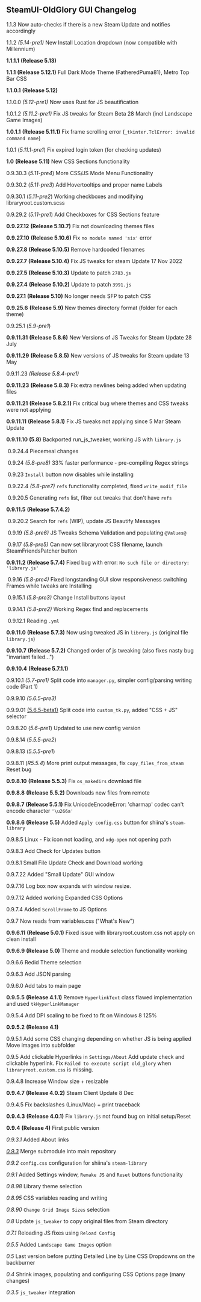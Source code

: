 ## SteamUI-OldGlory GUI Changelog

1.1.3		Now auto-checks if there is a new Steam Update and notifies accordingly

1.1.2			*(5.14-pre1)* New Install Location dropdown (now compatible with Millennium)

**1.1.1.1**	    **(Release 5.13)**

**1.1.1**	       **(Release 5.12.1)** Full Dark Mode Theme (FatheredPuma81), Metro Top Bar CSS

**1.1.0.1**	    **(Release 5.12)**

1.1.0.0 		*(5.12-pre1)* Now uses Rust for JS beautification

1.0.1.2		 *(5.11.2-pre1)* Fix JS tweaks for Steam Beta 28 March (incl Landscape Game Images)

**1.0.1.1**           **(Release 5.11.1)** Fix frame scrolling error (`_tkinter.TclError: invalid command name`)

1.0.1		     (*5.11.1-pre1*) Fix expired login token (for checking updates)

**1.0**		  **(Release 5.11)** New CSS Sections functionality

0.9.30.3		(*5.11-pre4*)	More CSS/JS Mode Menu Functionality

0.9.30.2		(*5.11-pre3*)	Add Hovertooltips and proper name Labels

0.9.30.1		(*5.11-pre2*)	Working checkboxes and modifying libraryroot.custom.scss

0.9.29.2		(*5.11-pre1*)	Add Checkboxes for CSS Sections feature

**0.9.27.12**	**(Release 5.10.7)** Fix not downloading themes files

**0.9.27.10**	**(Release 5.10.6)** Fix `no module named 'six'` error

**0.9.27.8**	  **(Release 5.10.5)** Remove hardcoded filenames

**0.9.27.7**	  **(Release 5.10.4)** Fix JS tweaks for steam Update 17 Nov 2022

**0.9.27.5**	  **(Release 5.10.3)** Update to patch `2783.js`

**0.9.27.4**	  **(Release 5.10.2)** Update to patch `3991.js`

**0.9.27.1**	  **(Release 5.10)** No longer needs SFP to patch CSS

**0.9.25.6** 	 **(Release 5.9)** New themes directory format (folder for each theme)

0.9.25.1		(*5.9-pre1*)	

**0.9.11.31**	**(Release 5.8.6)** New Versions of JS Tweaks for Steam Update 28 July

**0.9.11.29**	**(Release 5.8.5)** New versions of JS tweaks for Steam update 13 May 

0.9.11.23 	*(Release 5.8.4-pre1)*

**0.9.11.23** 	**(Release 5.8.3)** Fix extra newlines being added when updating files

**0.9.11.21** 	**(Release 5.8.2.1)** Fix critical bug where themes and CSS tweaks were not applying

**0.9.11.11**	**(Release 5.8.1)** Fix JS tweaks not applying since 5 Mar Steam Update

**0.9.11.10**	**(5.8)** Backported run_js_tweaker, working JS with `library.js`

​	0.9.24.4	Piecemeal changes

​	0.9.24		*(5.8-pre8)*	33% faster performance - pre-compiling Regex strings

​	0.9.23		`Install` button now disables while installing

​	0.9.22.4	*(5.8-pre7)* 	`refs` functionality completed, fixed `write_modif_file` 

​	0.9.20.5	Generating `refs` list, filter out tweaks that don't have `refs`

**0.9.11.5**	**(Release 5.7.4.2)**

​	0.9.20.2	Search for `refs` (WIP), update JS Beautify Messages

​	0.9.19		*(5.8-pre6)* 	JS Tweaks Schema Validation and populating `@Values@`

​	0.9.17		*(5.8-pre5)*	Can now set libraryroot CSS filename, launch SteamFriendsPatcher button 

**0.9.11.2	(Release 5.7.4)** Fixed bug with error: `No such file or directory: 'librery.js'`

​	0.9.16		*(5.8-pre4)*	Fixed longstanding GUI slow responsiveness switching Frames while tweaks are Installing

​	0.9.15.1	*(5.8-pre3)*	Change Install buttons layout

​	0.9.14.1	*(5.8-pre2)*	Working Regex find and replacements

​	0.9.12.1	Reading `.yml`

**0.9.11.0**	**(Release 5.7.3)** Now using tweaked JS in `librery.js` (original file `library.js`)

**0.9.10.7**	**(Release 5.7.2)** Changed order of js tweaking (also fixes nasty bug "invariant failed...")

**0.9.10.4**	**(Release 5.7.1.1)**

0.9.10.1	*(5.7-pre1)* Split code into `manager.py`, simpler config/parsing writing code (Part 1)

0.9.9.10	*(5.6.5-pre3)*

0.9.9.01	<u>(5.6.5-beta1)</u>  Split code into `custom_tk.py`, added "CSS + JS" selector

0.9.8.20	(*5.6-pre1*)	Updated to use new config version

0.9.8.14	(*5.5.5-pre2*)

0.9.8.13	(*5.5.5-pre1*)

0.9.8.11    (*R5.5.4*) More print output messages, fix `copy_files_from_steam` Reset bug

**0.9.8.10**   **(Release 5.5.3)** Fix `os_makedirs` download file

**0.9.8.8**	 **(Release 5.5.2)** Downloads new files from remote

**0.9.8.7**	 **(Release 5.5.1)** Fix UnicodeEncodeError: 'charmap' codec can't encode character `'\u266a'`

**0.9.8.6** 	**(Release 5.5)** Added `Apply config.css` button for shiina's `steam-library`

0.9.8.5 	Linux - Fix icon not loading, and `xdg-open` not opening path

0.9.8.3	 Add Check for Updates button

0.9.8.1     Small File Update Check and Download working

0.9.7.22   Added "Small Update" GUI window

0.9.7.16   Log box now expands with window resize.

0.9.7.12   Added working Expanded CSS Options

0.9.7.4	 Added `ScrollFrame` to JS Options

0.9.7		Now reads from variables.css ("What's New") 

**0.9.6.11**   **(Release 5.0.1)** Fixed issue with libraryroot.custom.css not apply on clean install

**0.9.6.9** 	**(Release 5.0)** Theme and module selection functionality working

0.9.6.6     Redid Theme selection

0.9.6.3	 Add JSON parsing

0.9.6.0	 Add tabs to main page

**0.9.5.5**    **(Release 4.1.1)** Remove `HyperlinkText` class flawed implementation and used `tkHyperlinkManager`

0.9.5.4	Add DPI scaling to be fixed to fit on Windows 8 125%

**0.9.5.2**    **(Release 4.1)**

0.9.5.1	Add some CSS changing depending on whether JS is being applied
				Move images into subfolder

0.9.5	   Add clickable Hyperlinks in `Settings/About`
				Add update check and clickable hyperlink.
				Fix `Failed to execute script old_glory` when `libraryroot.custom.css` is missing.

0.9.4.8	Increase Window size + resizable

**0.9.4.7**    **(Release 4.0.2)** Steam Client Update 8 Dec

0.9.4.5	Fix backslashes (Linux/Mac) + print traceback

**0.9.4.3**	**(Release 4.0.1)** Fix `library.js` not found bug on initial setup/Reset

**0.9.4** 	  **(Release 4)** First public version

*0.9.3.1*	Added About links

<u>*0.9.3*</u>	   Merge submodule into main repository

*0.9.2*	   `config.css` configuration for shiina's `steam-library`

*0.9.1*	   Added Settings window, `Remake JS` and `Reset` buttons functionality

*0.8.98*	 Library theme selection

*0.8.95*	 CSS variables reading and writing

*0.8.90*	 `Change Grid Image Sizes` selection

*0.8*		  Update `js_tweaker` to copy original files from Steam directory

*0.7.1*	   Reloading JS fixes using `Reload Config`

*0.5.5*	   Added `Landscape Game Images` option

*0.5*          Last version before putting Detailed Line by Line CSS Dropdowns on the backburner

*0.4*          Shrink images, populating and configuring CSS Options page (many changes)

*0.3.5*	  `js_tweaker` integration





